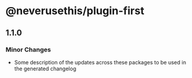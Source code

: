 # @neverusethis/plugin-first

## 1.1.0
### Minor Changes

- Some description of the updates across these packages to be used in the generated changelog
